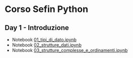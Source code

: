 # Corso Sefin Python

## Day 1 - Introduzione 

* Notebook [01_tipi_di_dato.ipynb](/blob/main/nb/01_tipi_di_dato.ipynb)
* Notebook [02_strutture_dati.ipynb](/blob/main/nb/02_strutture_dati.ipynb)
* Notebook [03_strutture_complesse_e_ordinamenti.ipynb](/blob/main/nb/03_strutture_complesse_e_ordinamenti.ipynb)
